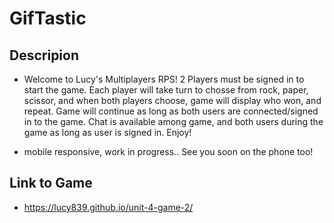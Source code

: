 # GifTastic

## Descripion

-   Welcome to Lucy's Multiplayers RPS!
2 Players must be signed in to start the game.
Each player will take turn to chosse from rock, paper, scissor, and when both players choose,
game will display who won, and repeat.
Game will continue as long as both users are connected/signed in to the game.
Chat is available among game, and both users during the game as long as user is signed in.
Enjoy!

-   mobile responsive, work in progress.. See you soon on the phone too!

## Link to Game

-   https://lucy839.github.io/unit-4-game-2/

